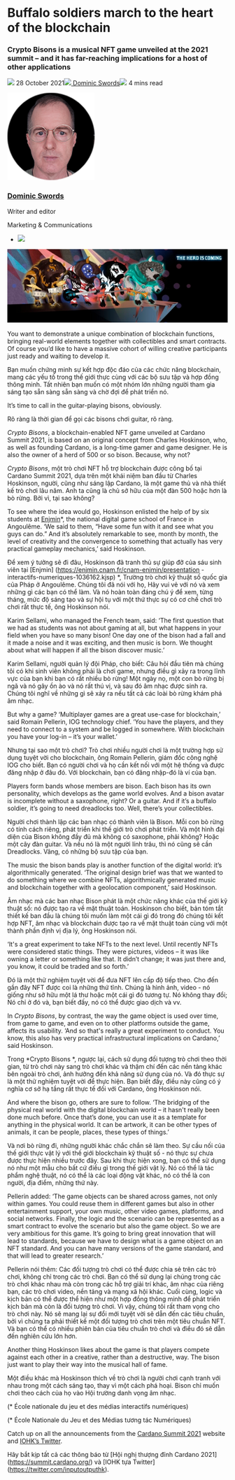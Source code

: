 # Buffalo soldiers march to the heart of the blockchain
### **Crypto Bisons is a musical NFT game unveiled at the 2021 summit – and it has far-reaching implications for a host of other applications**
![](img/2021-10-28-buffalo-soldiers-march-to-the-heart-of-the-blockchain.002.png) 28 October 2021![](img/2021-10-28-buffalo-soldiers-march-to-the-heart-of-the-blockchain.002.png)[ Dominic Swords](tmp//en/blog/authors/dominic-swords/page-1/)![](img/2021-10-28-buffalo-soldiers-march-to-the-heart-of-the-blockchain.003.png) 4 mins read

![Dominic Swords](img/2021-10-28-buffalo-soldiers-march-to-the-heart-of-the-blockchain.004.png)[](tmp//en/blog/authors/dominic-swords/page-1/)
### [**Dominic Swords**](tmp//en/blog/authors/dominic-swords/page-1/)
Writer and editor

Marketing & Communications

- ![](img/2021-10-28-buffalo-soldiers-march-to-the-heart-of-the-blockchain.005.png)[](mailto:dominic.swords@iohk.io "Email")

![Buffalo soldiers march to the heart of the blockchain](img/2021-10-28-buffalo-soldiers-march-to-the-heart-of-the-blockchain.006.jpeg)

You want to demonstrate a unique combination of blockchain functions, bringing real-world elements together with collectibles and smart contracts. Of course you’d like to have a massive cohort of willing creative participants just ready and waiting to develop it. 

Bạn muốn chứng minh sự kết hợp độc đáo của các chức năng blockchain, mang các yếu tố trong thế giới thực cùng với các bộ sưu tập và hợp đồng thông minh.
Tất nhiên bạn muốn có một nhóm lớn những người tham gia sáng tạo sẵn sàng sẵn sàng và chờ đợi để phát triển nó.

It’s time to call in the guitar-playing bisons, obviously. 

Rõ ràng là thời gian để gọi các bisons chơi guitar, rõ ràng.

*Crypto Bisons*, a blockchain-enabled NFT game unveiled at Cardano Summit 2021, is based on an original concept from Charles Hoskinson, who, as well as founding Cardano, is a long-time gamer and game designer. He is also the owner of a herd of 500 or so bison. Because, why not?

*Crypto Bisons*, một trò chơi NFT hỗ trợ blockchain được công bố tại Cardano Summit 2021, dựa trên một khái niệm ban đầu từ Charles Hoskinson, người, cũng như sáng lập Cardano, là một game thủ và nhà thiết kế trò chơi lâu năm.
Anh ta cũng là chủ sở hữu của một đàn 500 hoặc hơn là bò rừng.
Bởi vì, tại sao không?

To see where the idea would go, Hoskinson enlisted the help of by six students at [Enjmin](https://enjmin.cnam.fr/cnam-enjmin/presentation/ecole-nationale-du-jeu-et-des-medias-interactifs-numeriques-1036162.kjsp)\*, the national digital game school of France in Angoulême. ‘We said to them, “Have some fun with it and see what you guys can do.” And it’s absolutely remarkable to see, month by month, the level of creativity and the convergence to something that actually has very practical gameplay mechanics,’ said Hoskinson. 

Để xem ý tưởng sẽ đi đâu, Hoskinson đã tranh thủ sự giúp đỡ của sáu sinh viên tại [Enjmin] (https://enjmin.cnam.fr/cnam-enjmin/presentation
-interactifs-numeriques-1036162.kjsp) \*, Trường trò chơi kỹ thuật số quốc gia của Pháp ở Angoulême.
Chúng tôi đã nói với họ, Hãy vui vẻ với nó và xem những gì các bạn có thể làm.
Và nó hoàn toàn đáng chú ý để xem, từng tháng, mức độ sáng tạo và sự hội tụ với một thứ thực sự có cơ chế chơi trò chơi rất thực tế, ông Hoskinson nói.

Karim Sellami, who managed the French team, said: ‘The first question that we had as students was not about gaming at all, but what happens in your field when you have so many bison! One day one of the bison had a fall and it made a noise and it was exciting, and then music is born. We thought about what will happen if all the bison discover music.’

Karim Sellami, người quản lý đội Pháp, cho biết: Câu hỏi đầu tiên mà chúng tôi có khi sinh viên không phải là chơi game, nhưng điều gì xảy ra trong lĩnh vực của bạn khi bạn có rất nhiều bò rừng!
Một ngày nọ, một con bò rừng bị ngã và nó gây ồn ào và nó rất thú vị, và sau đó âm nhạc được sinh ra.
Chúng tôi nghĩ về những gì sẽ xảy ra nếu tất cả các loài bò rừng khám phá âm nhạc.

But why a game? ‘Multiplayer games are a great use-case for blockchain,’ said Romain Pellerin, IOG technology chief. ‘You have the players, and they need to connect to a system and be logged in somewhere. With blockchain you have your log-in – it’s your wallet.’

Nhưng tại sao một trò chơi?
Trò chơi nhiều người chơi là một trường hợp sử dụng tuyệt vời cho blockchain, ông Romain Pellerin, giám đốc công nghệ IOG cho biết.
Bạn có người chơi và họ cần kết nối với một hệ thống và được đăng nhập ở đâu đó.
Với blockchain, bạn có đăng nhập-đó là ví của bạn.

Players form bands whose members are bison. Each bison has its own personality, which develops as the game world evolves. And a bison avatar is incomplete without a saxophone, right? Or a guitar. And if it’s a buffalo soldier, it’s going to need dreadlocks too. Well, there’s your collectibles. 

Người chơi thành lập các ban nhạc có thành viên là Bison.
Mỗi con bò rừng có tính cách riêng, phát triển khi thế giới trò chơi phát triển.
Và một hình đại diện của Bison không đầy đủ mà không có saxophone, phải không?
Hoặc một cây đàn guitar.
Và nếu nó là một người lính trâu, thì nó cũng sẽ cần Dreadlocks.
Vâng, có những bộ sưu tập của bạn.

The music the bison bands play is another function of the digital world: it’s algorithmically generated. ‘The original design brief was that we wanted to do something where we combine NFTs, algorithmically generated music and blockchain together with a geolocation component,’ said Hoskinson. 

Âm nhạc mà các ban nhạc Bison phát là một chức năng khác của thế giới kỹ thuật số: nó được tạo ra về mặt thuật toán.
Hoskinson cho biết, bản tóm tắt thiết kế ban đầu là chúng tôi muốn làm một cái gì đó trong đó chúng tôi kết hợp NFT, âm nhạc và blockchain được tạo ra về mặt thuật toán cùng với một thành phần định vị địa lý, ông Hoskinson nói.

‘It's a great experiment to take NFTs to the next level. Until recently NFTs were considered static things. They were pictures, videos – it was like owning a letter or something like that. It didn’t change; it was just there and, you know, it could be traded and so forth.’

Đó là một thử nghiệm tuyệt vời để đưa NFT lên cấp độ tiếp theo.
Cho đến gần đây NFT được coi là những thứ tĩnh.
Chúng là hình ảnh, video - nó giống như sở hữu một lá thư hoặc một cái gì đó tương tự.
Nó không thay đổi;
Nó chỉ ở đó và, bạn biết đấy, nó có thể được giao dịch và vv.

In *Crypto Bisons*, by contrast, the way the game object is used over time, from game to game, and even on to other platforms outside the game, affects its usability. ‘And so that's really a great experiment to conduct. You know, this also has very practical infrastructural implications on Cardano,’ said Hoskinson.

Trong *Crypto Bisons *, ngược lại, cách sử dụng đối tượng trò chơi theo thời gian, từ trò chơi này sang trò chơi khác và thậm chí đến các nền tảng khác bên ngoài trò chơi, ảnh hưởng đến khả năng sử dụng của nó.
Và đó thực sự là một thử nghiệm tuyệt vời để thực hiện.
Bạn biết đấy, điều này cũng có ý nghĩa cơ sở hạ tầng rất thực tế đối với Cardano, ông Hoskinson nói.

And where the bison go, others are sure to follow. ‘The bridging of the physical real world with the digital blockchain world – it hasn't really been done much before. Once that’s done, you can use it as a template for anything in the physical world. It can be artwork, it can be other types of animals, it can be people, places, these types of things.’

Và nơi bò rừng đi, những người khác chắc chắn sẽ làm theo.
Sự cầu nối của thế giới thực vật lý với thế giới blockchain kỹ thuật số - nó thực sự chưa được thực hiện nhiều trước đây.
Sau khi thực hiện xong, bạn có thể sử dụng nó như một mẫu cho bất cứ điều gì trong thế giới vật lý.
Nó có thể là tác phẩm nghệ thuật, nó có thể là các loại động vật khác, nó có thể là con người, địa điểm, những thứ này.

Pellerin added: ‘The game objects can be shared across games, not only within games. You could reuse them in different games but also in other entertainment support, your own music, other video games, platforms, and social networks. Finally, the logic and the scenario can be represented as a smart contract to evolve the scenario but also the game object. So we are very ambitious for this game. It’s going to bring great innovation that will lead to standards, because we have to design what is a game object on an NFT standard. And you can have many versions of the game standard, and that will lead to greater research.’

Pellerin nói thêm: Các đối tượng trò chơi có thể được chia sẻ trên các trò chơi, không chỉ trong các trò chơi.
Bạn có thể sử dụng lại chúng trong các trò chơi khác nhau mà còn trong các hỗ trợ giải trí khác, âm nhạc của riêng bạn, các trò chơi video, nền tảng và mạng xã hội khác.
Cuối cùng, logic và kịch bản có thể được thể hiện như một hợp đồng thông minh để phát triển kịch bản mà còn là đối tượng trò chơi.
Vì vậy, chúng tôi rất tham vọng cho trò chơi này.
Nó sẽ mang lại sự đổi mới tuyệt vời sẽ dẫn đến các tiêu chuẩn, bởi vì chúng ta phải thiết kế một đối tượng trò chơi trên một tiêu chuẩn NFT.
Và bạn có thể có nhiều phiên bản của tiêu chuẩn trò chơi và điều đó sẽ dẫn đến nghiên cứu lớn hơn.

Another thing Hoskinson likes about the game is that players compete against each other in a creative, rather than a destructive, way. The bison just want to play their way into the musical hall of fame.

Một điều khác mà Hoskinson thích về trò chơi là người chơi cạnh tranh với nhau trong một cách sáng tạo, thay vì một cách phá hoại.
Bison chỉ muốn chơi theo cách của họ vào Hội trường danh vọng âm nhạc.

(\* École nationale du jeu et des médias interactifs numériques)

(\* École Nationale du Jeu et des Médias tương tác Numériques)

Catch up on all the announcements from the [Cardano Summit 2021](https://summit.cardano.org/) website and [IOHK’s Twitter](https://twitter.com/InputOutputHK).

Hãy bắt kịp tất cả các thông báo từ [Hội nghị thượng đỉnh Cardano 2021] (https://summit.cardano.org/) và [IOHK tựa Twitter] (https://twitter.com/inputoutputhk).

